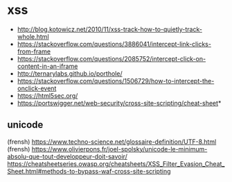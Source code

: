 # xss

* http://blog.kotowicz.net/2010/11/xss-track-how-to-quietly-track-whole.html
* https://stackoverflow.com/questions/3886041/intercept-link-clicks-from-frame
* https://stackoverflow.com/questions/2085752/intercept-click-on-content-in-an-iframe
* http://ternarylabs.github.io/porthole/
* https://stackoverflow.com/questions/1506729/how-to-intercept-the-onclick-event
* https://html5sec.org/
* https://portswigger.net/web-security/cross-site-scripting/cheat-sheet* 


## unicode

(frensh) https://www.techno-science.net/glossaire-definition/UTF-8.html
(frensh) https://www.olivierpons.fr/joel-spolsky/unicode-le-minimum-absolu-que-tout-developpeur-doit-savoir/
https://cheatsheetseries.owasp.org/cheatsheets/XSS_Filter_Evasion_Cheat_Sheet.html#methods-to-bypass-waf-cross-site-scripting

